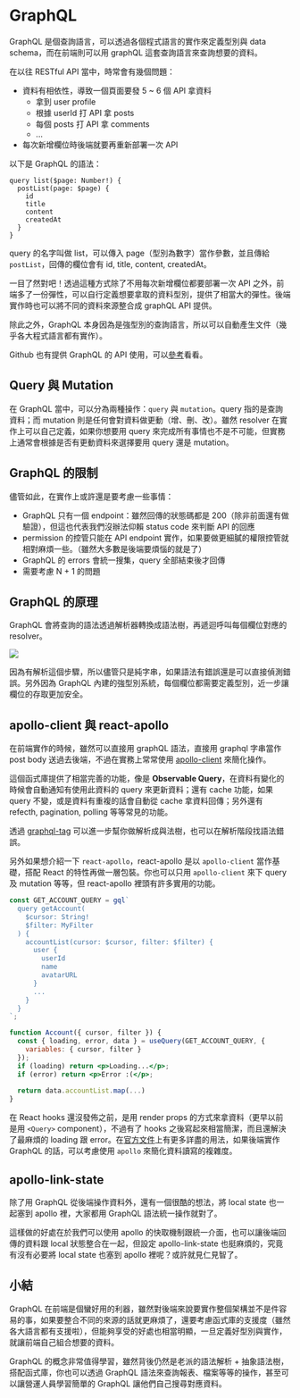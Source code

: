 # GraphQL

GraphQL 是個查詢語言，可以透過各個程式語言的實作來定義型別與 data schema，而在前端則可以用 graphQL 這套查詢語言來查詢想要的資料。

在以往 RESTful API 當中，時常會有幾個問題：

* 資料有相依性，導致一個頁面要發 5 ~ 6 個 API 拿資料
  * 拿到 user profile
  * 根據 userId 打 API 拿 posts
  * 每個 posts 打 API 拿 comments
  * ...
* 每次新增欄位時後端就要再重新部署一次 API

以下是 GraphQL 的語法：

```
query list($page: Number!) {
  postList(page: $page) {
    id
    title
    content
    createdAt
  }
}
```

query 的名字叫做 list，可以傳入 page（型別為數字）當作參數，並且傳給 `postList`，回傳的欄位會有 id, title, content, createdAt。

一目了然對吧！透過這種方式除了不用每次新增欄位都要部署一次 API 之外，前端多了一份彈性，可以自行定義想要拿取的資料型別，提供了相當大的彈性。後端實作時也可以將不同的資料來源整合成 graphQL API 提供。

除此之外，GraphQL 本身因為是強型別的查詢語言，所以可以自動產生文件（幾乎各大程式語言都有實作）。

Github 也有提供 GraphQL 的 API 使用，可以[參考](https://developer.github.com/v4/explorer/)看看。

## Query 與 Mutation

在 GraphQL 當中，可以分為兩種操作：`query` 與 `mutation`。query 指的是查詢資料；而 mutation 則是任何會對資料做更動（增、刪、改）。雖然 resolver 在實作上可以自己定義，如果你想要用 query 來完成所有事情也不是不可能，但實務上通常會根據是否有更動資料來選擇要用 query 還是 mutation。

## GraphQL 的限制

儘管如此，在實作上或許還是要考慮一些事情：

* GraphQL 只有一個 endpoint：雖然回傳的狀態碼都是 200（除非前面還有做驗證），但這也代表我們沒辦法仰賴 status code 來判斷 API 的回應
* permission 的控管只能在 API endpoint 實作，如果要做更細膩的權限控管就相對麻煩一些。（雖然大多數是後端要煩惱的就是了）
* GraphQL 的 errors 會統一搜集，query 全部結束後才回傳
* 需要考慮 N + 1 的問題

## GraphQL 的原理

GraphQL 會將查詢的語法透過解析器轉換成語法樹，再遞迴呼叫每個欄位對應的 resolver。

![](https://dnf7fm7877tpg.cloudfront.net/images/ugoA5p8ayAzdfgDYuPwbXW.jpg)

因為有解析這個步驟，所以儘管只是純字串，如果語法有錯誤還是可以直接偵測錯誤。另外因為 GraphQL 內建的強型別系統，每個欄位都需要定義型別，近一步讓欄位的存取更加安全。

## apollo-client 與 react-apollo

在前端實作的時候，雖然可以直接用 graphQL 語法，直接用 graphql 字串當作 post body 送過去後端，不過在實務上常常使用 [apollo-client](https://www.apollographql.com/docs/) 來簡化操作。

這個函式庫提供了相當完善的功能，像是 **Observable Query**，在資料有變化的時候會自動通知有使用此資料的 query 來更新資料；還有 cache 功能，如果 query 不變，或是資料有重複的話會自動從 cache 拿資料回傳；另外還有 refecth, pagination, polling 等等常見的功能。

透過 [graphql-tag](https://github.com/apollographql/graphql-tag) 可以進一步幫你做解析成與法樹，也可以在解析階段找語法錯誤。

另外如果想介紹一下 `react-apollo`，react-apollo 是以 `apollo-client` 當作基礎，搭配 React 的特性再做一層包裝。你也可以只用 `apollo-client` 來下 query 及 mutation 等等，但 react-apollo 裡頭有許多實用的功能。

```jsx
const GET_ACCOUNT_QUERY = gql`
  query getAccount(
    $cursor: String!
    $filter: MyFilter
  ) {
    accountList(cursor: $cursor, filter: $filter) {
      user {
        userId
        name
        avatarURL
      }
      ...
    }
  }
`;

function Account({ cursor, filter }) {
  const { loading, error, data } = useQuery(GET_ACCOUNT_QUERY, {
    variables: { cursor, filter }  
  });
  if (loading) return <p>Loading...</p>;
  if (error) return <p>Error :(</p>;
  
  return data.accountList.map(...)
}
```

在 React hooks 還沒發佈之前，是用 render props 的方式來拿資料（更早以前是用 `<Query>` component），不過有了 hooks 之後寫起來相當簡潔，而且還解決了最麻煩的 loading 跟 error。在[官方文件](https://www.apollographql.com/docs/react/data/queries/)上有更多詳盡的用法，如果後端實作 GraphQL 的話，可以考慮使用 `apollo` 來簡化資料讀寫的複雜度。

## apollo-link-state

除了用 GraphQL 從後端操作資料外，還有一個很酷的想法，將 local state 也一起塞到 apollo 裡，大家都用 GraphQL 語法統一操作就對了。

這樣做的好處在於我們可以使用 apollo 的快取機制跟統一介面，也可以讓後端回傳的資料跟 local 狀態整合在一起，但設定 apollo-link-state 也挺麻煩的，究竟有沒有必要將 local state 也塞到 apollo 裡呢？或許就見仁見智了。

## 小結

GraphQL 在前端是個蠻好用的利器，雖然對後端來說要實作整個架構並不是件容易的事，如果要整合不同的來源的話就更麻煩了，還要考慮函式庫的支援度（雖然各大語言都有支援啦），但能夠享受的好處也相當明顯，一旦定義好型別與實作，就讓前端自己組合想要的資料。

GraphQL 的概念非常值得學習，雖然背後仍然是老派的語法解析 + 抽象語法樹，搭配函式庫，你也可以透過 GraphQL 語法來查詢報表、檔案等等的操作，甚至可以讓營運人員學習簡單的 GraphQL 讓他們自己搜尋對應資料。